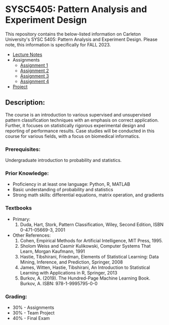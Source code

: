 # SYSC5405: Pattern Analysis and Experiment Design

This repository contains the below-listed information on Carleton University's SYSC 5405: Pattern Analysis and Experiment Design.
Please note, this information is specifically for FALL 2023.
- [Lecture Notes](https://github.com/AbdulMutakabbir/SYSC5405-pattern-analysis-and-experiment-design/tree/leacture_notes)
- Assignments
  - [Assignment 1](https://github.com/AbdulMutakabbir/SYSC5405-pattern-analysis-and-experiment-design/tree/assignment_1)
  - [Assignment 2](https://github.com/AbdulMutakabbir/SYSC5405-pattern-analysis-and-experiment-design/tree/assignment_2)
  - [Assignment 3](https://github.com/AbdulMutakabbir/SYSC5405-pattern-analysis-and-experiment-design/tree/assignment_3)
  - [Assignment 4](https://github.com/AbdulMutakabbir/SYSC5405-pattern-analysis-and-experiment-design/tree/assignment_4)
- [Project](https://github.com/AbdulMutakabbir/SYSC5405-pattern-analysis-and-experiment-design/tree/project) 


## Description:
The course is an introduction to various supervised and unsupervised pattern classification techniques with an emphasis on correct application. 
Further, it focuses on statistically rigorous experimental design and reporting of performance results. 
Case studies will be conducted in this course for various fields, with a focus on biomedical informatics.

### Prerequisites:
Undergraduate introduction to probability and statistics.

### Prior Knowledge:
- Proficiency in at least one language: Python, R, MATLAB
- Basic understanding of probability and statistics
- Strong math skills: differential equations, matrix operation, and gradients

### Textbooks
- Primary:
  1. Duda, Hart, Stork, Pattern Classification, Wiley, Second Edition, ISBN 0-471-05669-3, 2001
- Other References:
  1. Cohen, Empirical Methods for Artificial Intelligence, MIT Press, 1995.
  2. Sholom Weiss and Casmir Kulikowski, Computer Systems That Learn, Morgan Kaufmann, 1991
  3. Hastie, Tibshirani, Friedman, Elements of Statistical Learning: Data Mining, Inference, and Prediction, Springer, 2008
  4. James, Witten, Hastie, Tibshirani, An Introduction to Statistical Learning with Applications in R, Springer, 2013
  5. Burkov, A. (2019). The Hundred-Page Machine Learning Book. Burkov, A. ISBN: 978-1-9995795-0-0
 
### Grading:
- 30% - Assignments
- 30% - Team Project
- 40% - Final Exam
  
